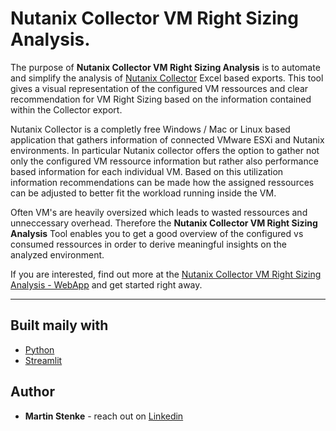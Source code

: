 # Nutanix Collector VM Right Sizing Analysis.
The purpose of **Nutanix Collector VM Right Sizing Analysis** is to automate and simplify the analysis of [Nutanix Collector](https://collector.nutanix.com/) Excel based exports. This tool gives a visual representation of the configured VM ressources and clear recommendation for VM Right Sizing based on the information contained within the Collector export.

Nutanix Collector is a completly free Windows / Mac or Linux based application that gathers information of connected VMware ESXi and Nutanix environments. In particular Nutanix collector offers the option to gather not only the configured VM ressource information but rather also performance based information for each individual VM. Based on this utilization information recommendations can be made how the assigned ressources can be adjusted to better fit the workload running inside the VM. 

Often VM's are heavily oversized which leads to wasted ressources and unneccessary overhead. Therefore the **Nutanix Collector VM Right Sizing Analysis** Tool enables you to get a good overview of the configured vs consumed ressources in order to derive meaningful insights on the analyzed environment.  

If you are interested, find out more at the [Nutanix Collector VM Right Sizing Analysis - WebApp](https://share.streamlit.io/mstenke/ntnx-vm_right_sizing/main/app.py) and get started right away.
___

## Built maily with

* [Python](https://www.python.org/)
* [Streamlit](https://streamlit.io/)

## Author

* **Martin Stenke** - reach out on [Linkedin](https://www.linkedin.com/in/mstenke/)

